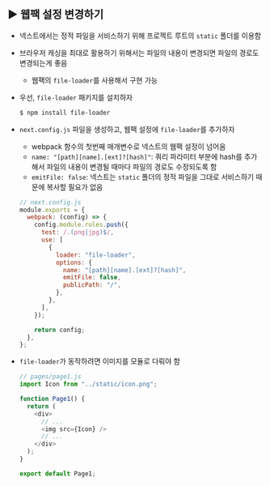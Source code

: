 ## ▶ 웹팩 설정 변경하기

- 넥스트에서는 정적 파일을 서비스하기 위해 프로젝트 루트의 `static` 폴더를 이용함
- 브라우저 캐싱을 최대로 활용하기 위해서는 파일의 내용이 변경되면 파일의 경로도 변경되는게 좋음

  - 웹팩의 `file-loader`를 사용해서 구현 가능

- 우선, `file-loader` 패키지를 설치하자

  ```bash
  $ npm install file-loader
  ```

- `next.config.js` 파일을 생성하고, 웹팩 설정에 `file-loader`를 추가하자

  - webpack 함수의 첫번째 매개변수로 넥스트의 웹팩 설정이 넘어옴
  - `name: "[path][name].[ext]?[hash]"`: 쿼리 파라미터 부분에 hash를 추가해서 파일의 내용이 변경될 때마다 파일의 경로도 수정되도록 함
  - `emitFile: false`: 넥스트는 `static` 폴더의 정적 파일을 그대로 서비스하기 때문에 복사할 필요가 없음

  ```js
  // next.config.js
  module.exports = {
    webpack: (config) => {
      config.module.rules.push({
        test: /.(png|jpg)$/,
        use: [
          {
            loader: "file-loader",
            options: {
              name: "[path][name].[ext]?[hash]",
              emitFile: false,
              publicPath: "/",
            },
          },
        ],
      });

      return config;
    },
  };
  ```

- `file-loader`가 동작하려면 이미지를 모듈로 다뤄야 함

  ```js
  // pages/page1.js
  import Icon from "../static/icon.png";

  function Page1() {
    return (
      <div>
        // ...
        <img src={Icon} />
        // ...
      </div>
    );
  }

  export default Page1;
  ```
